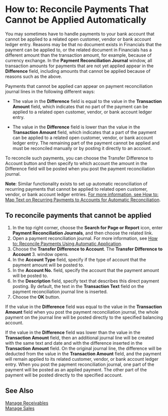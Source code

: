 <properties
                pageTitle="How to: Reconcile Payments That Cannot be Applied Automatically| Financials"
                description="How to: Reconcile Payments That Cannot be Applied Automatically"
                services="project-madeira"
                documentationCenter=""
                authors="SorenGP"
/>
<tags
    ms.service="project-madeira"
    ms.topic="article"
    ms.devlang="na"
    ms.tgt_pltfrm="na"
    ms.workload="na"
    ms.date="05/12/2016"
    ms.author="SorenGP" />

# How to: Reconcile Payments That Cannot be Applied Automatically
You may sometimes have to handle payments to your bank account that cannot be applied to a related open customer, vendor or bank account ledger entry. Reasons may be that no document exists in Financials that the payment can be applied to, or the related document in Financials has a different amount than the transaction amount, for example, because of currency exchange. In the **Payment Reconciliation Journal** window, all transaction amounts for payments that are not yet applied appear in the **Difference** field, including amounts that cannot be applied because of reasons such as the above.

Payments that cannot be applied can appear on payment reconciliation journal lines in the following different ways:

- The value in the **Difference** field is equal to the value in the **Transaction Amount** field, which indicates that no part of the payment can be applied to a related open customer, vendor, or bank account ledger entry.

- The value in the **Difference** field is lower than the value in the **Transaction Amount** field, which indicates that a part of the payment can be applied to a related open customer, vendor, or bank account ledger entry. The remaining part of the payment cannot be applied and must be reconciled manually or by posting it directly to an account.

To reconcile such payments, you can choose the Transfer Difference to Account button and then specify to which account the amount in the Difference field will be posted when you post the payment reconciliation journal.

**Note**: Similar functionality exists to set up automatic reconciliation of recurring payments that cannot be applied to related open customer, vendor, or bank account ledger entries. [For more information, see How to: Map Text on Recurring Payments to Accounts for Automatic Reconciliation](receivables-how-map-text-recurring-payments-accounts-auto-reconcilliation.md).

## To reconcile payments that cannot be applied
1. In the top right corner, choose the **Search for Page or Report** icon, enter **Payment Reconciliation Journals**, and then choose the related link.
2. Open a payment reconciliation journal. For more information, see [How to: Reconcile Payments Using Automatic Application](receivables-how-reconcile-payments-auto-application.md).
3. Choose the **Transfer Difference to Account**. The **Transfer Difference to Account** 3. window opens.
4. In the **Account Type** field, specify if the type of account that the payment amount will be posted to.
5. In the **Account No.** field, specify the account that the payment amount will be posted to.
6. In the **Description** field, specify text that describes this direct payment posting. By default, the text in the **Transaction Text** field on the payment reconciliation journal line is inserted.
7. Choose the **OK** button.

If the value in the **Difference** field was equal to the value in the **Transaction Amount** field when you post the payment reconciliation journal, the whole payment on the journal line will be posted directly to the specified balancing account.

If the value in the **Difference** field was lower than the value in the **Transaction Amount** field, then an additional journal line will be created with the same text and date and with the difference inserted in the **Transaction Amount** field. On the original journal line, the difference will be deducted from the value in the **Transaction Amount** field, and the payment will remain applied to its related customer, vendor, or bank account ledger entry. When you post the payment reconciliation journal, one part of the payment will be posted as an applied payment. The other part of the payment will be posted directly to the specified account.

## See Also
[Manage Receivables](receivables-manage-receivables.md)  
[Manage Sales](sales-manage-sales.md)

